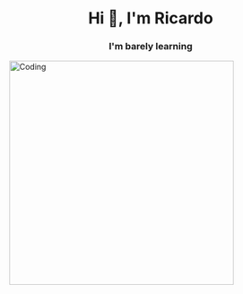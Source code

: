 <h1 align="center">Hi 👋, I'm Ricardo</h1>
<h3 align="center">I'm barely learning</h3>
<img align="center" alt="Coding" width="400" src="https://media.tenor.com/qJ5evVs-_uUAAAAC/coding.gif">
